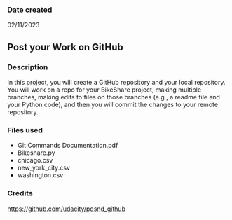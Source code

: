 ### Date created
02/11/2023

## Post your Work on GitHub

### Description
In this project, you will create a GitHub repository and your local repository. You will work on a repo for your BikeShare project, making multiple branches, making edits to files on those branches (e.g., a readme file and your Python code), and then you will commit the changes to your remote repository.

### Files used
* Git Commands Documentation.pdf
* Bikeshare.py
* chicago.csv
* new_york_city.csv
* washington.csv

### Credits
https://github.com/udacity/pdsnd_github
